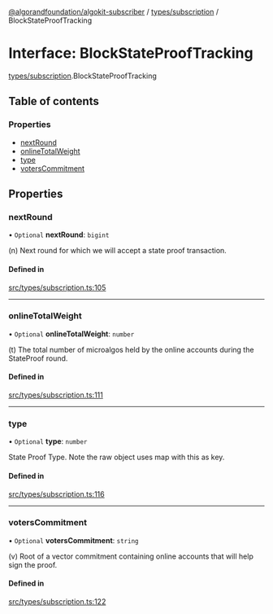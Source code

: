 [@algorandfoundation/algokit-subscriber](../README.md) / [types/subscription](../modules/types_subscription.md) / BlockStateProofTracking

# Interface: BlockStateProofTracking

[types/subscription](../modules/types_subscription.md).BlockStateProofTracking

## Table of contents

### Properties

- [nextRound](types_subscription.BlockStateProofTracking.md#nextround)
- [onlineTotalWeight](types_subscription.BlockStateProofTracking.md#onlinetotalweight)
- [type](types_subscription.BlockStateProofTracking.md#type)
- [votersCommitment](types_subscription.BlockStateProofTracking.md#voterscommitment)

## Properties

### nextRound

• `Optional` **nextRound**: `bigint`

(n) Next round for which we will accept a state proof transaction.

#### Defined in

[src/types/subscription.ts:105](https://github.com/algorandfoundation/algokit-subscriber-ts/blob/main/src/types/subscription.ts#L105)

___

### onlineTotalWeight

• `Optional` **onlineTotalWeight**: `number`

(t) The total number of microalgos held by the online accounts during the
StateProof round.

#### Defined in

[src/types/subscription.ts:111](https://github.com/algorandfoundation/algokit-subscriber-ts/blob/main/src/types/subscription.ts#L111)

___

### type

• `Optional` **type**: `number`

State Proof Type. Note the raw object uses map with this as key.

#### Defined in

[src/types/subscription.ts:116](https://github.com/algorandfoundation/algokit-subscriber-ts/blob/main/src/types/subscription.ts#L116)

___

### votersCommitment

• `Optional` **votersCommitment**: `string`

(v) Root of a vector commitment containing online accounts that will help sign
the proof.

#### Defined in

[src/types/subscription.ts:122](https://github.com/algorandfoundation/algokit-subscriber-ts/blob/main/src/types/subscription.ts#L122)
